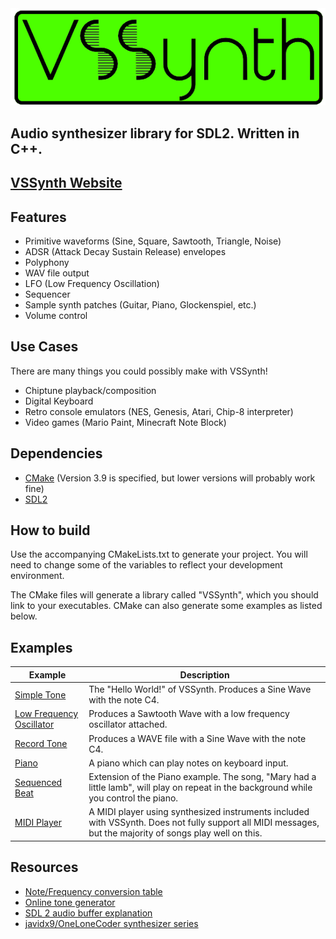 <center>
<img src="branding/LogoLarge.png"/>
</center>

<h2>
    Audio synthesizer library for SDL2. Written in C++.
</h2>

<h2>
    <a href="https://airloaf.github.io/VSynth">VSSynth Website</a>
</h2>

## Features

- Primitive waveforms (Sine, Square, Sawtooth, Triangle, Noise)
- ADSR (Attack Decay Sustain Release) envelopes
- Polyphony
- WAV file output
- LFO (Low Frequency Oscillation)
- Sequencer
- Sample synth patches (Guitar, Piano, Glockenspiel, etc.)
- Volume control

## Use Cases

There are many things you could possibly make with VSSynth!

- Chiptune playback/composition
- Digital Keyboard
- Retro console emulators (NES, Genesis, Atari, Chip-8 interpreter) 
- Video games (Mario Paint, Minecraft Note Block)

## Dependencies

- [CMake](https://cmake.org/) (Version 3.9 is specified, but lower versions will probably work fine)
- [SDL2](https://www.libsdl.org/)

## How to build

Use the accompanying CMakeLists.txt to generate your project. You will need to change some of the variables to reflect your development environment.

The CMake files will generate a library called "VSSynth", which you should link to your executables. CMake can also generate some examples as listed below.

## Examples

|Example|Description|
| --- | --- |
| [Simple Tone](https://github.com/airloaf/VSynth/tree/master/examples/SimpleTone) | The "Hello World!" of VSSynth. Produces a Sine Wave with the note C4. |
| [Low Frequency Oscillator](https://github.com/airloaf/VSynth/tree/master/examples/LowFrequencyOscillator) | Produces a Sawtooth Wave with a low frequency oscillator attached. |
| [Record Tone](https://github.com/airloaf/VSynth/tree/master/examples/RecordTone) | Produces a WAVE file with a Sine Wave with the note C4. |
| [Piano](https://github.com/airloaf/VSynth/tree/master/examples/piano) | A piano which can play notes on keyboard input. |
| [Sequenced Beat](https://github.com/airloaf/VSynth/tree/master/examples/sequenced_beat) | Extension of the Piano example. The song, "Mary had a little lamb", will play on repeat in the background while you control the  piano. |
| [MIDI Player](https://github.com/airloaf/VSynth/tree/master/examples/MIDI) | A MIDI player using synthesized instruments included with VSSynth. Does not fully support all MIDI messages, but the majority of songs play well on this. |

## Resources

- [Note/Frequency conversion table](https://pages.mtu.edu/~suits/notefreqs.html)
- [Online tone generator](https://www.szynalski.com/tone-generator/)
- [SDL 2 audio buffer explanation](https://ericscrivner.me/2017/10/getting-circular-sdl-audio/)
- [javidx9/OneLoneCoder synthesizer series](https://youtu.be/tgamhuQnOkM)
